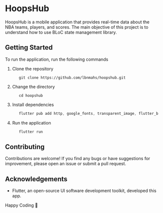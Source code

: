 # HoopsHub

HoopsHub is a mobile application that provides real-time data about the NBA teams, players, and scores. The main objective of this project is to understand how to use BLoC state management library.

## Getting Started

To run the application, run the following commands

1. Clone the repository
    ```git
       git clone https://github.com/lbnmahs/hoopshub.git
    ```

2. Change the directory
    ```git
       cd hoopshub
    ```

3. Install dependencies
    ```dart
       flutter pub add http, google_fonts, transparent_image, flutter_bloc
    ```

4. Run the application
    ```dart
       flutter run
    ```
## Contributing

Contributions are welcome! If you find any bugs or have suggestions for improvement, please open an issue or submit a pull request.


## Acknowledgements

* Flutter, an open-source UI software development toolkit, developed this app.

Happy Coding 🚀
